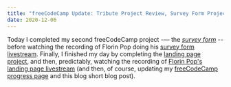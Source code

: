 ```yaml
---
title: "freeCodeCamp Update: Tribute Project Review, Survey Form Project and Product Landing Page Project and Survey Form and Landing Page Project Reviews"
date: 2020-12-06
---
```


Today I completed my second freeCodeCamp project -— the [*survey form*](#) --  before watching the recording of Florin Pop doing his [survey form livestream](https://youtu.be/8KF-IDkraNk). Finally, I finished my day by completing the [landing page project](#), and then, predictably, watching the recording of [Florin Pop's landing page livestream](https://youtu.be/fQ67kd4uEwc) (and then, of course, updating my [freeCodeCamp progress page](http://ahimsaweb.cc/fcc/index.html) and this blog short blog post).
